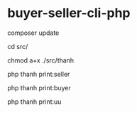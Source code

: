 # buyer-seller-cli-php

composer update

cd src/

chmod a+x ./src/thanh

php thanh print:seller

php thanh print:buyer 

php thanh print:uu
